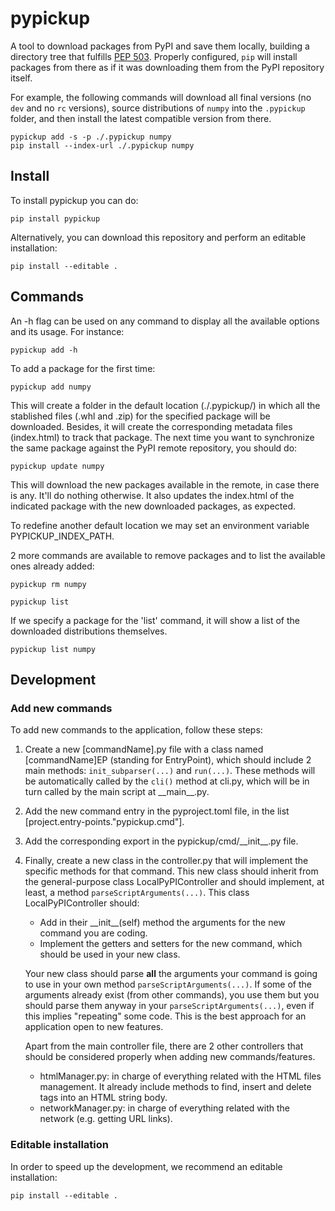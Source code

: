 # pypickup

A tool to download packages from PyPI and save them locally, building a directory tree that fulfills [PEP 503](https://peps.python.org/pep-0503/). Properly configured, `pip` will install packages from there as if it was downloading them from the PyPI repository itself.

For example, the following commands will download all final versions (no `dev` and no `rc` versions), source distributions of `numpy` into the `.pypickup` folder, and then install the latest compatible version from there.

```
pypickup add -s -p ./.pypickup numpy
pip install --index-url ./.pypickup numpy
```

## Install

To install pypickup you can do:

```
pip install pypickup
```

Alternatively, you can download this repository and perform an editable installation:

```
pip install --editable .
```

## Commands

An -h flag can be used on any command to display all the available options and its usage. For instance:

```
pypickup add -h
```

To add a package for the first time:

```
pypickup add numpy
```

This will create a folder in the default location (./.pypickup/) in which all the stablished files (.whl and .zip) for the specified package will be downloaded. Besides, it will create the corresponding metadata files (index.html) to track that package. The next time you want to synchronize the same package against the PyPI remote repository, you should do:

```
pypickup update numpy
```

This will download the new packages available in the remote, in case there is any. It'll do nothing otherwise. It also updates the index.html of the indicated package with the new downloaded packages, as expected.

To redefine another default location we may set an environment variable PYPICKUP_INDEX_PATH. 

2 more commands are available to remove packages and to list the available ones already added:

```
pypickup rm numpy

pypickup list
```

If we specify a package for the 'list' command, it will show a list of the downloaded distributions themselves.

```
pypickup list numpy
```

## Development

### Add new commands

To add new commands to the application, follow these steps:

1. Create a new \[commandName\].py file with a class named \[commandName\]EP (standing for EntryPoint), which should include 2 main methods: `init_subparser(...)` and `run(...)`. These methods will be automatically called by the `cli()` method at cli.py, which will be in turn called by the main script at \_\_main\_\_.py.
2. Add the new command entry in the pyproject.toml file, in the list [project.entry-points."pypickup.cmd"].
3. Add the corresponding export in the pypickup/cmd/\_\_init\_\_.py file.
4. Finally, create a new class in the controller.py that will implement the specific methods for that command. This new class should inherit from the general-purpose class LocalPyPIController and should implement, at least, a method `parseScriptArguments(...)`. This class LocalPyPIController should:
    - Add in their \_\_init\_\_(self) method the arguments for the new command you are coding.
    - Implement the getters and setters for the new command, which should be used in your new class.

    Your new class should parse **all** the arguments your command is going to use in your own method `parseScriptArguments(...)`. If some of the arguments already exist (from other commands), you use them but you should parse them anyway in your `parseScriptArguments(...)`, even if this implies "repeating" some code. This is the best approach for an application open to new features.

    Apart from the main controller file, there are 2 other controllers that should be considered properly when adding new commands/features.
    - htmlManager.py: in charge of everything related with the HTML files management. It already include methods to find, insert and delete tags into an HTML string body.
    - networkManager.py: in charge of everything related with the network (e.g. getting URL links).

### Editable installation

In order to speed up the development, we recommend an editable installation:

```
pip install --editable .
```